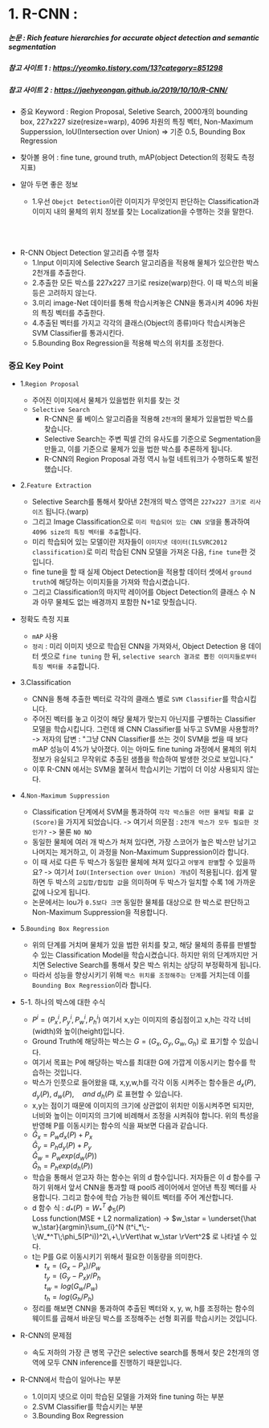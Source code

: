 # 1. R-CNN :
##### 논문 : Rich feature hierarchies for accurate object detection and semantic segmentation
##### 참고 사이트 1 : https://yeomko.tistory.com/13?category=851298
##### 참고 사이트 2 : https://jaehyeongan.github.io/2019/10/10/R-CNN/

* 중요 Keyword : Region Proposal, Seletive Search, 2000개의 bounding box, 227x227 size(resize=warp), 4096 차원의 특징 벡터,
Non-Maximum Supperssion, IoU(Intersection over Union) => 기준 0.5, Bounding Box Regression

* 찾아볼 용어 : fine tune, ground truth, mAP(object Detection의 정확도 측정 지표)

* 알아 두면 좋은 정보
    * 1.우선 `Obejct Detection`이란 이미지가 무엇인지 판단하는 Classification과 이미지 내의 물체의 위치 정보를 찾는 Localization을 수행하는 것을 말한다.

<br/>
<br/>

* R-CNN Object Detection 알고리즘 수행 절차
    * 1.Input 이미지에 Selective Search 알고리즘을 적용해 물체가 있으란한 박스 2천개를 추출한다.
    * 2.추출한 모든 박스를 227x227 크기로 resize(warp)한다. 이 때 박스의 비율 등은 고려하지 않는다.
    * 3.미리 image-Net 데이터를 통해 학습시켜놓은 CNN을 통과시켜 4096 차원의 특징 벡터를 추출한다.
    * 4.추출된 벡터를 가지고 각각의 클래스(Object의 종류)마다 학습시켜놓은 SVM Classifier를 통과시킨다.
    * 5.Bounding Box Regression을 적용해 박스의 위치를 조정한다.

### 중요 Key Point
* 1.`Region Proposal`
    * 주어진 이미지에서 물체가 있을법한 위치를 찾는 것
    * `Selective Search`
        * R-CNN은 룰 베이스 알고리즘을 적용해 `2천개`의 물체가 있을법한 박스를 찾습니다.
        * Selective Search는 주변 픽셀 간의 유사도를 기준으로 Segmentation을 만들고, 이를 기준으로 물체가 있을 법한 박스를 추론하게 됩니다.
        * R-CNN의 Region Proposal 과정 역시 뉴럴 네트워크가 수행하도록 발전했습니다.
* 2.`Feature Extraction`
    * Selective Search를 통해서 찾아낸 2천개의 박스 영역은 `227x227 크기로 리사이즈` 됩니다.(warp)
    * 그리고 Image Classification으로 `미리 학습되어 있는 CNN 모델`을 통과하여 `4096 size의 특징 벡터를 추출`합니다.
    * 미리 학습되어 있는 모델이란 저자들이 `이미지넷 데이터(ILSVRC2012 classification)`로 미리 학습된 CNN 모델을 가져온 다음, `fine tune`한 것입니다.
    * fine tune을 할 때 실제 Object Detection을 적용할 데이터 셋에서 `ground truth`에 해당하는 이미지들을 가져와 학습시켰습니다.
    * 그리고 Classification의 마지막 레이어를 Object Detection의 클래스 수 N과 아무 물체도 없는 배경까지 포함한 N+1로 맞췄습니다.
* 정확도 측정 지표
    * `mAP` 사용
    * `정리` : 미리 이미지 넷으로 학습된 CNN을 가져와서, Object Detection 용 데이터 셋으로 `fine tuning` 한 뒤, `selective search 결과로 뽑힌 이미지들로부터 특징 벡터를 추출`합니다.
* 3.Classification
    * CNN을 통해 추출한 벡터로 각각의 클래스 별로 `SVM Classifier`를 학습시킵니다.
    * 주어진 벡터를 놓고 이것이 해당 물체가 맞는지 아닌지를 구별하는 Classifier 모델을 학습시킵니다. 그런데 왜 CNN Classifier를 놔두고 SVM을 사용할까? -> 저자의 답변 : "그냥 CNN Classifier를 쓰는 것이 SVM을 썼을 때 보다 mAP 성능이 4%가 낮아졌다. 이는 아마도 fine tuning 과정에서 물체의 위치 정보가 유실되고 무작위로 추출된 샘플을 학습하여 발생한 것으로 보입니다."
    * 이후 R-CNN 에서는 SVM을 붙혀서 학습시키는 기법이 더 이상 사용되지 않는다.
* 4.`Non-Maximum Suppression`
    * Classification 단계에서 SVM을 통과하여 `각각 박스들은 어떤 물체일 확률 값(Score)`을 가지게 되었습니다. -> 여기서 의문점 : `2천개 박스가 모두 필요한 것인가?` -> 물론 `NO NO`
    * 동일한 물체에 여러 개 박스가 쳐져 있다면, 가장 스코어가 높은 박스만 남기고 나머지는 제거하고, 이 과정을 Non-Maximum Suppression이라 합니다.
    * 이 때 서로 다른 두 박스가 동일한 물체에 쳐져 있다고 `어떻게 판별`할 수 있을까요? -> 여기서 `IoU(Intersection over Union) 개념`이 적용됩니다. 쉽게 말하면 두 박스의 `교집합/합집합 값`을 의미하며 두 박스가 일치할 수록 1에 가까운 값에 나오게 됩니다.
    * 논문에서는 Iou가 `0.5보다 크면` 동일한 물체를 대상으로 한 박스로 판단하고 Non-Maximum Suppression을 적용합니다.
* 5.`Bounding Box Regression`
    * 위의 단계를 거치며 물체가 있을 법한 위치를 찾고, 해당 물체의 종류를 판별할 수 있는 Classification Model을 학습시켰습니다. 하지만 위의 단계까지만 거치면 Selective Search를 통해서 찾은 박스 위치는 상당히 부정확하게 됩니다.
    * 따라서 성능을 향상시키기 위해 `박스 위치를 조정해주는 단계`를 거치는데 이를 `Bounding Box Regression`이라 합니다. 
* 5-1. 하나의 박스에 대한 수식
    * $P^i = (P_x^i,P_y^i,P_w^i,P_h^i)$ 여기서 x,y는 이미지의 중심점이고 x,h는 각각 너비(width)와 높이(height)입니다.
    * Ground Truth에 해당하는 박스는 $G = (G_x,G_y,G_w,G_h)$ 로 표기할 수 있습니다.
    * 여기서 목표는 P에 해당하는 박스를 최대한 G에 가깝게 이동시키는 함수를 학습하는 것입니다.
    * 박스가 인풋으로 들어왔을 떄, x,y,w,h를 각각 이동 시켜주는 함수들은 $d_x(P),\;d_y(P),\;d_w(P),\quad and\;d_h(P)$ 로 표현할 수 있습니다.
    * x,y는 점이기 때문에 이미지의 크기에 상관없이 위치만 이동시켜주면 되지만, 너비와 높이는 이미지의 크기에 비례해서 조정을 시켜줘야 합니다. 위의 특성을 반영해 P를 이동시키는 함수의 식을 짜보면 다음과 같습니다.
    * $\hat G_x= P_wd_x(P) + P_x$\
    $\hat G_y= P_hd_y(P) + P_y$\
    $\hat G_w= P_wexp(d_w(P))$\
    $\hat G_h= P_hexp(d_h(P))$
    * 학습을 통해서 얻고자 하는 함수는 위의 d 함수입니다. 저자들은 이 d 함수를 구하기 위해서 앞서 CNN을 통과할 때 pool5 레이어에서 얻어낸 특징 벡터를 사용합니다. 그리고 함수에 학습 가능한 웨이트 벡터를 주어 계산합니다.
    * d 함수 식 : $d_*(P) = W_*^T\;\phi_5(P)$\
    Loss function(MSE + L2 normalization) -> $w_\star = \underset{\hat w_\star}{argmin}\sum_{i}^N (t^i_*\;-\;W_*^T\;\phi_5(P^i))^2\,+\,\rVert\hat w_\star \rVert^2$ 로 나타낼 수 있다.
    * t는 P를 G로 이동시키기 위해서 필요한 이동량을 의미한다.
        * $t_x = (G_x-P_x)/P_w$\
        $t_y = (G_y-P_xy/P_h$\
        $t_w = log(G_w/P_w)$\
        $t_h = log(G_h/P_h)$
    * 정리를 해보면 CNN을 통과하여 추출된 벡터와 x, y, w, h를 조정하는 함수의 웨이트를 곱해서 바운딩 박스를 조정해주는 선형 회귀를 학습시키는 것입니다.

* R-CNN의 문제점
    * 속도 저하의 가장 큰 병목 구간은 selective search를 통해서 찾은 2천개의 영역에 모두 CNN inference를 진행하기 때문입니다.

* R-CNN에서 학습이 일어나는 부분
    * 1.이미지 넷으로 이미 학습된 모델을 가져와 fine tuning 하는 부분
    * 2.SVM Classifier를 학습시키는 부분
    * 3.Bounding Box Regression


